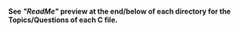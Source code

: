 #### See _"ReadMe"_ preview at the end/below of each directory for the Topics/Questions of each C file.